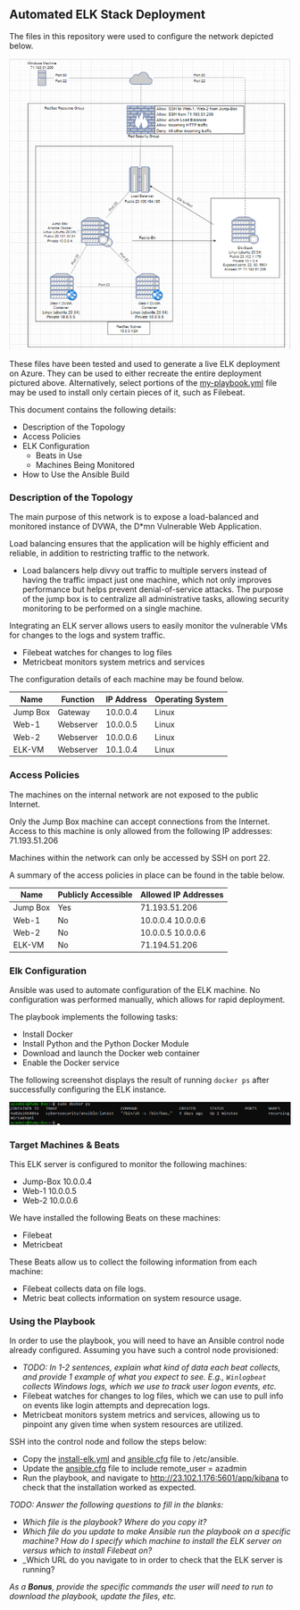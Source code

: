 ## Automated ELK Stack Deployment

The files in this repository were used to configure the network depicted below.

![Diagram](https://raw.githubusercontent.com/GarinJTanner/Azure/main/diagram/ELK-Diagram.png)

These files have been tested and used to generate a live ELK deployment on Azure. They can be used to either recreate the entire deployment pictured above. Alternatively, select portions of the [my-playbook.yml](https://github.com/GarinJTanner/Azure/blob/main/Ansible/my-playbook.yml) file may be used to install only certain pieces of it, such as Filebeat.


This document contains the following details:
- Description of the Topology
- Access Policies
- ELK Configuration
  - Beats in Use
  - Machines Being Monitored
- How to Use the Ansible Build


### Description of the Topology

The main purpose of this network is to expose a load-balanced and monitored instance of DVWA, the D*mn Vulnerable Web Application.

Load balancing ensures that the application will be highly efficient and reliable, in addition to restricting traffic to the network.
-  Load balancers help divvy out traffic to multiple servers instead of having the traffic impact just one machine, which not only improves performance but helps prevent denial-of-service attacks. The purpose of the jump box is to centralize all administrative tasks, allowing security monitoring to be performed on a single machine.

Integrating an ELK server allows users to easily monitor the vulnerable VMs for changes to the logs and system traffic.
-  Filebeat watches for changes to log files
-  Metricbeat monitors system metrics and services

The configuration details of each machine may be found below.

| Name     | Function | IP Address | Operating System |
|----------|----------|------------|------------------|
| Jump Box | Gateway  | 10.0.0.4   | Linux            |
| Web-1    | Webserver| 10.0.0.5   | Linux            |
| Web-2    | Webserver| 10.0.0.6   | Linux            |
| ELK-VM   | Webserver| 10.1.0.4   | Linux            |

### Access Policies

The machines on the internal network are not exposed to the public Internet. 

Only the Jump Box machine can accept connections from the Internet. Access to this machine is only allowed from the following IP addresses: 71.193.51.206

Machines within the network can only be accessed by SSH on port 22.

A summary of the access policies in place can be found in the table below.

| Name     | Publicly Accessible | Allowed IP Addresses |
|----------|---------------------|----------------------|
| Jump Box | Yes                 | 71.193.51.206        |
| Web-1    | No                  |  10.0.0.4 10.0.0.6   |
| Web-2    | No                  |  10.0.0.5 10.0.0.6   |
| ELK-VM   | No                  | 71.194.51.206        |

### Elk Configuration

Ansible was used to automate configuration of the ELK machine. No configuration was performed manually, which allows for rapid deployment.

The playbook implements the following tasks:
-  Install Docker
-  Install Python and the Python Docker Module
-  Download and launch the Docker web container
-  Enable the Docker service


The following screenshot displays the result of running `docker ps` after successfully configuring the ELK instance.

![docker ps](https://raw.githubusercontent.com/GarinJTanner/Azure/main/images/docker-ps.png)

### Target Machines & Beats
This ELK server is configured to monitor the following machines:
-  Jump-Box 10.0.0.4
-  Web-1 10.0.0.5
-  Web-2 10.0.0.6

We have installed the following Beats on these machines:
-  Filebeat
-  Metricbeat

These Beats allow us to collect the following information from each machine:
- Filebeat collects data on file logs.
- Metric beat collects information on system resource usage.

### Using the Playbook
In order to use the playbook, you will need to have an Ansible control node already configured. Assuming you have such a control node provisioned: 
- _TODO: In 1-2 sentences, explain what kind of data each beat collects, and provide 1 example of what you expect to see. E.g., `Winlogbeat` collects Windows logs, which we use to track user logon events, etc._
-  Filebeat watches for changes to log files, which we can use to pull info on events like login attempts and deprecation logs.
-  Metricbeat monitors system metrics and services, allowing us to pinpoint any given time when system resources are utilized.

SSH into the control node and follow the steps below:
- Copy the [install-elk.yml](https://github.com/GarinJTanner/Azure/blob/main/Ansible/install-elk.yml) and [ansible.cfg](https://github.com/GarinJTanner/Azure/blob/main/Ansible/ansible.cfg) file to /etc/ansible.
- Update the [ansible.cfg](https://github.com/GarinJTanner/Azure/blob/main/Ansible/ansible.cfg) file to include remote_user = azadmin
- Run the playbook, and navigate to http://23.102.1.176:5601/app/kibana to check that the installation worked as expected.

_TODO: Answer the following questions to fill in the blanks:_
- _Which file is the playbook? Where do you copy it?_
- _Which file do you update to make Ansible run the playbook on a specific machine? How do I specify which machine to install the ELK server on versus which to install Filebeat on?_
- _Which URL do you navigate to in order to check that the ELK server is running?

_As a **Bonus**, provide the specific commands the user will need to run to download the playbook, update the files, etc._
